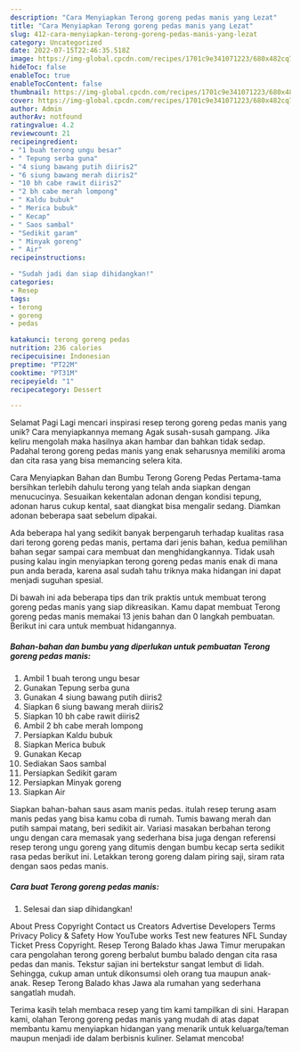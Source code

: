 ```yaml
---
description: "Cara Menyiapkan Terong goreng pedas manis yang Lezat"
title: "Cara Menyiapkan Terong goreng pedas manis yang Lezat"
slug: 412-cara-menyiapkan-terong-goreng-pedas-manis-yang-lezat
category: Uncategorized
date: 2022-07-15T22:46:35.518Z
image: https://img-global.cpcdn.com/recipes/1701c9e341071223/680x482cq70/terong-goreng-pedas-manis-foto-resep-utama.jpg
hideToc: false
enableToc: true
enableTocContent: false
thumbnail: https://img-global.cpcdn.com/recipes/1701c9e341071223/680x482cq70/terong-goreng-pedas-manis-foto-resep-utama.jpg
cover: https://img-global.cpcdn.com/recipes/1701c9e341071223/680x482cq70/terong-goreng-pedas-manis-foto-resep-utama.jpg
author: Admin
authorAv: notfound
ratingvalue: 4.2
reviewcount: 21
recipeingredient:
- "1 buah terong ungu besar"
- " Tepung serba guna"
- "4 siung bawang putih diiris2"
- "6 siung bawang merah diiris2"
- "10 bh cabe rawit diiris2"
- "2 bh cabe merah lompong"
- " Kaldu bubuk"
- " Merica bubuk"
- " Kecap"
- " Saos sambal"
- "Sedikit garam"
- " Minyak goreng"
- " Air"
recipeinstructions:

- "Sudah jadi dan siap dihidangkan!"
categories:
- Resep
tags:
- terong
- goreng
- pedas

katakunci: terong goreng pedas 
nutrition: 236 calories
recipecuisine: Indonesian
preptime: "PT22M"
cooktime: "PT31M"
recipeyield: "1"
recipecategory: Dessert

---
```



Selamat Pagi Lagi mencari inspirasi resep terong goreng pedas manis yang unik? Cara menyiapkannya memang Agak susah-susah gampang. Jika keliru mengolah maka hasilnya akan hambar dan bahkan tidak sedap. Padahal terong goreng pedas manis yang enak seharusnya memiliki aroma dan cita rasa yang bisa memancing selera kita.


Cara Menyiapkan Bahan dan Bumbu Terong Goreng Pedas Pertama-tama bersihkan terlebih dahulu terong yang telah anda siapkan dengan menucucinya. Sesuaikan kekentalan adonan dengan kondisi tepung, adonan harus cukup kental, saat diangkat bisa mengalir sedang. Diamkan adonan beberapa saat sebelum dipakai.

Ada beberapa hal yang sedikit banyak berpengaruh terhadap kualitas rasa dari terong goreng pedas manis, pertama dari jenis bahan, kedua pemilihan bahan segar sampai cara membuat dan menghidangkannya. Tidak usah pusing kalau ingin menyiapkan terong goreng pedas manis enak di mana pun anda berada, karena asal sudah tahu triknya maka hidangan ini dapat menjadi suguhan spesial.


Di bawah ini ada beberapa tips dan trik praktis untuk membuat terong goreng pedas manis yang siap dikreasikan. Kamu dapat membuat Terong goreng pedas manis memakai 13 jenis bahan dan 0 langkah pembuatan. Berikut ini cara untuk membuat hidangannya.

<!--inarticleads1-->

##### Bahan-bahan dan bumbu yang diperlukan untuk pembuatan Terong goreng pedas manis:

1. Ambil 1 buah terong ungu besar
1. Gunakan  Tepung serba guna
1. Gunakan 4 siung bawang putih diiris2
1. Siapkan 6 siung bawang merah diiris2
1. Siapkan 10 bh cabe rawit diiris2
1. Ambil 2 bh cabe merah lompong
1. Persiapkan  Kaldu bubuk
1. Siapkan  Merica bubuk
1. Gunakan  Kecap
1. Sediakan  Saos sambal
1. Persiapkan Sedikit garam
1. Persiapkan  Minyak goreng
1. Siapkan  Air


Siapkan bahan-bahan saus asam manis pedas. itulah resep terung asam manis pedas yang bisa kamu coba di rumah. Tumis bawang merah dan putih sampai matang, beri sedikit air. Variasi masakan berbahan terong ungu dengan cara memasak yang sederhana bisa juga dengan referensi resep terong ungu goreng yang ditumis dengan bumbu kecap serta sedikit rasa pedas berikut ini. Letakkan terong goreng dalam piring saji, siram rata dengan saos pedas manis. 

<!--inarticleads2-->

##### Cara buat Terong goreng pedas manis:


1. Selesai dan siap dihidangkan!

About Press Copyright Contact us Creators Advertise Developers Terms Privacy Policy &amp; Safety How YouTube works Test new features NFL Sunday Ticket Press Copyright. Resep Terong Balado khas Jawa Timur merupakan cara pengolahan terong goreng berbalut bumbu balado dengan cita rasa pedas dan manis. Tekstur sajian ini bertekstur sangat lembut di lidah. Sehingga, cukup aman untuk dikonsumsi oleh orang tua maupun anak-anak. Resep Terong Balado khas Jawa ala rumahan yang sederhana sangatlah mudah. 

Terima kasih telah membaca resep yang tim kami tampilkan di sini. Harapan kami, olahan Terong goreng pedas manis yang mudah di atas dapat membantu kamu menyiapkan hidangan yang menarik untuk keluarga/teman maupun menjadi ide dalam berbisnis kuliner. Selamat mencoba!
